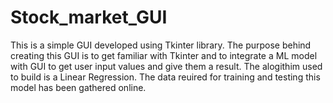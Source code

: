 # Stock_market_GUI
This is a simple GUI developed using Tkinter library. 
The purpose behind creating this GUI is to get familiar with Tkinter and to integrate a ML model with GUI to get user input values and give them a result.
The alogithim used to build is a Linear Regression.
The data reuired for training and testing this model has been gathered online.
